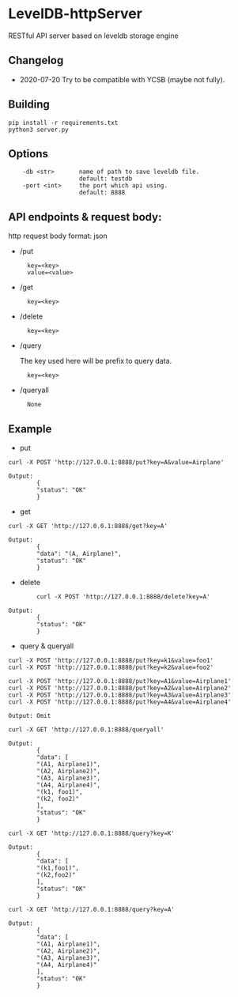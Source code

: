 # LevelDB-httpServer
RESTful API server based on leveldb storage engine
## Changelog
* 2020-07-20
Try to be compatible with YCSB (maybe not fully).

## Building
```
pip install -r requirements.txt
python3 server.py
```

## Options
```
    -db <str>       name of path to save leveldb file.
                    default: testdb
    -port <int>     the port which api using.
                    default: 8888
```

## API endpoints & request body:
http request body format: json
* /put

        key=<key>
        value=<value>
* /get

        key=<key>
* /delete
  
        key=<key>
* /query

    The key used here will be prefix to query data.

        key=<key>
* /queryall

        None

## Example
* put
```
curl -X POST 'http://127.0.0.1:8888/put?key=A&value=Airplane'
```
```
Output:
        {
        "status": "OK"
        }
```
* get
```
curl -X GET 'http://127.0.0.1:8888/get?key=A'
```
```
Output:
        {
        "data": "(A, Airplane)",
        "status": "OK"
        }
```
* delete
```
        curl -X POST 'http://127.0.0.1:8888/delete?key=A'
```
```
Output:
        {
        "status": "OK"
        }
```
* query & queryall
  
```
curl -X POST 'http://127.0.0.1:8888/put?key=k1&value=foo1'
curl -X POST 'http://127.0.0.1:8888/put?key=k2&value=foo2'

curl -X POST 'http://127.0.0.1:8888/put?key=A1&value=Airplane1'
curl -X POST 'http://127.0.0.1:8888/put?key=A2&value=Airplane2'
curl -X POST 'http://127.0.0.1:8888/put?key=A3&value=Airplane3'
curl -X POST 'http://127.0.0.1:8888/put?key=A4&value=Airplane4'
```

```
Output: Omit
```

```
curl -X GET 'http://127.0.0.1:8888/queryall'
```
```
Output: 
        {
        "data": [
        "(A1, Airplane1)",
        "(A2, Airplane2)",
        "(A3, Airplane3)",
        "(A4, Airplane4)",
        "(k1, foo1)",
        "(k2, foo2)"
        ],
        "status": "OK"
        }
```
```
curl -X GET 'http://127.0.0.1:8888/query?key=K'
```
```
Output: 
        {
        "data": [
        "(k1,foo1)",
        "(k2,foo2)"
        ],
        "status": "OK"
        }
```
```
curl -X GET 'http://127.0.0.1:8888/query?key=A'
```
```
Output: 
        {
        "data": [
        "(A1, Airplane1)",
        "(A2, Airplane2)",
        "(A3, Airplane3)",
        "(A4, Airplane4)"
        ],
        "status": "OK"
        }
```
